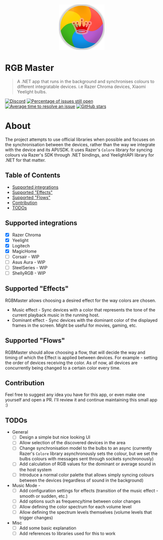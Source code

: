 <p align="center"><img width="150px" src="./Logo/1024.png" alt="RGBMaster"></p>

# RGB Master
> A .NET app that runs in the background and synchronises colours to different integratable devices. i.e Razer Chroma devices, Xiaomi Yeelight bulbs.

[![Discord](https://img.shields.io/discord/717472380934422560.svg?label=&logo=discord&logoColor=ffffff&color=7389D8&labelColor=6A7EC2)](https://discord.gg/zWbe3UV)
[![Percentage of issues still open](http://isitmaintained.com/badge/open/rgb-master-team/RGBMaster.svg)](http://isitmaintained.com/project/rgb-master-team/RGBMaster "Percentage of issues still open")
[![Average time to resolve an issue](http://isitmaintained.com/badge/resolution/rgb-master-team/RGBMaster.svg)](http://isitmaintained.com/project/rgb-master-team/RGBMaster "Average time to resolve an issue")
[![GitHub stars](https://img.shields.io/github/stars/rgb-master-team/RGBMaster.svg)](https://github.com/rgb-master-team/RGBMaster/stargazers)

# About

The project attempts to use official libraries when possible and focuses on the synchronisation between the devices, rather than the way we integrate with the device and its API/SDK. It uses Razer's `Colore` library for syncing colours via Razer's SDK through .NET bindings, and YeelightAPI library for .NET for that matter.

## Table of Contents

- [Supported integrations](#integrations)
- [Supported "Effects"](#effects)
- [Supported "Flows"](#flows)
- [Contribution](#contrib)
- [TODOs](#todos)

<a name="integrations"></a>
## Supported integrations
- [x] Razer Chroma
- [x] Yeelight
- [x] Logitech
- [x] MagicHome
- [ ] Corsair - WIP
- [ ] Asus Aura - WIP
- [ ] SteelSeries - WIP
- [ ] ShellyRGB - WIP

<a name="effects"></a>
## Supported "Effects"
RGBMaster allows choosing a desired effect for the way colors are chosen.
- Music effect - Sync devices with a color that represents the tone of the current playback music in the running host.
- Dominant effect - Sync devices with the dominant color of the displayed frames in the screen. Might be useful for movies, gaming, etc.

<a name="flows"></a>
## Supported "Flows"
RGBMaster should allow choosing a flow, that will decide the way and timing of which the Effect is applied between devices.
For example - setting the order of devices receiving the color.
As of now, all devices are concurrently being changed to a certain color every time.

<a name="contrib"></a>
## Contribution
Feel free to suggest any idea you have for this app, or even make one yourself and open a PR. I'll review it and continue maintaining this small app :)

<a name="todos"></a>
## TODOs
- General
  - [ ] Design a simple but nice looking UI
  - [ ] Allow selection of the discovered devices in the area
  - [ ] Change synchronisation model to the bulbs to an async (currently Razer's `Colore` library asynchronously sets the colour, but we set the bulbs colours with messages sent through sockets synchronously)
  - [ ] Add calculation of RGB values for the dominant or average sound in the host system
  - [ ] Introduce a normal color palette that allows simply syncing colours between the devices (regardless of sound in the background)
- Music Mode -
  - [ ] Add configuration settings for effects (transition of the music effect - smooth or sudden, etc.)
  - [ ] Add options such as frequency/time between color changes
  - [ ] Allow defining the color spectrum for each volume level
  - [ ] Allow defining the spectrum levels themselves (volume levels that trigger changes)
- Misc
  - [ ] Add some basic explanation
  - [ ] Add references to libraries used for this to work
